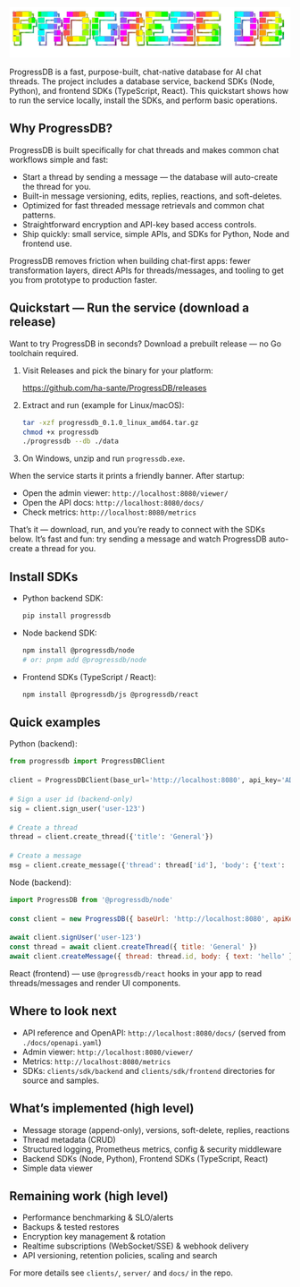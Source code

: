 
![ProgressDB Logo](/docs/logo-colors.png)

ProgressDB is a fast, purpose-built, chat-native database for AI chat threads. The project includes a database service, backend SDKs (Node, Python), and frontend SDKs (TypeScript, React). This quickstart shows how to run the service locally, install the SDKs, and perform basic operations.

## Why ProgressDB?

ProgressDB is built specifically for chat threads and makes common chat workflows simple and fast:

- Start a thread by sending a message — the database will auto-create the thread for you.
- Built-in message versioning, edits, replies, reactions, and soft-deletes.
- Optimized for fast threaded message retrievals and common chat patterns.
- Straightforward encryption and API-key based access controls.
- Ship quickly: small service, simple APIs, and SDKs for Python, Node and frontend use.

ProgressDB removes friction when building chat-first apps: fewer transformation layers, direct APIs for threads/messages, and tooling to get you from prototype to production faster.


## Quickstart — Run the service (download a release)

Want to try ProgressDB in seconds? Download a prebuilt release — no Go toolchain required.

1. Visit Releases and pick the binary for your platform:

   https://github.com/ha-sante/ProgressDB/releases

2. Extract and run (example for Linux/macOS):

   ```sh
   tar -xzf progressdb_0.1.0_linux_amd64.tar.gz
   chmod +x progressdb
   ./progressdb --db ./data
   ```

3. On Windows, unzip and run `progressdb.exe`.

When the service starts it prints a friendly banner. After startup:

- Open the admin viewer: `http://localhost:8080/viewer/`
- Open the API docs: `http://localhost:8080/docs/`
- Check metrics: `http://localhost:8080/metrics`

That’s it — download, run, and you’re ready to connect with the SDKs below. It’s fast and fun: try sending a message and watch ProgressDB auto-create a thread for you.

## Install SDKs

- Python backend SDK:

  ```sh
  pip install progressdb
  ```

- Node backend SDK:

  ```sh
  npm install @progressdb/node
  # or: pnpm add @progressdb/node
  ```

- Frontend SDKs (TypeScript / React):

  ```sh
  npm install @progressdb/js @progressdb/react
  ```

## Quick examples

Python (backend):

```py
from progressdb import ProgressDBClient

client = ProgressDBClient(base_url='http://localhost:8080', api_key='ADMIN_KEY')

# Sign a user id (backend-only)
sig = client.sign_user('user-123')

# Create a thread
thread = client.create_thread({'title': 'General'})

# Create a message
msg = client.create_message({'thread': thread['id'], 'body': {'text': 'hello'}})
```

Node (backend):

```js
import ProgressDB from '@progressdb/node'

const client = new ProgressDB({ baseUrl: 'http://localhost:8080', apiKey: process.env.PROGRESSDB_ADMIN_KEY })

await client.signUser('user-123')
const thread = await client.createThread({ title: 'General' })
await client.createMessage({ thread: thread.id, body: { text: 'hello' } })
```

React (frontend) — use `@progressdb/react` hooks in your app to read threads/messages and render UI components.

## Where to look next

- API reference and OpenAPI: `http://localhost:8080/docs/` (served from `./docs/openapi.yaml`)
- Admin viewer: `http://localhost:8080/viewer/`
- Metrics: `http://localhost:8080/metrics`
- SDKs: `clients/sdk/backend` and `clients/sdk/frontend` directories for source and samples.

## What’s implemented (high level)

- Message storage (append-only), versions, soft-delete, replies, reactions
- Thread metadata (CRUD)
- Structured logging, Prometheus metrics, config & security middleware
- Backend SDKs (Node, Python), Frontend SDKs (TypeScript, React)
- Simple data viewer

## Remaining work (high level)

- Performance benchmarking & SLO/alerts
- Backups & tested restores
- Encryption key management & rotation
- Realtime subscriptions (WebSocket/SSE) & webhook delivery
- API versioning, retention policies, scaling and search

For more details see `clients/`, `server/` and `docs/` in the repo.
